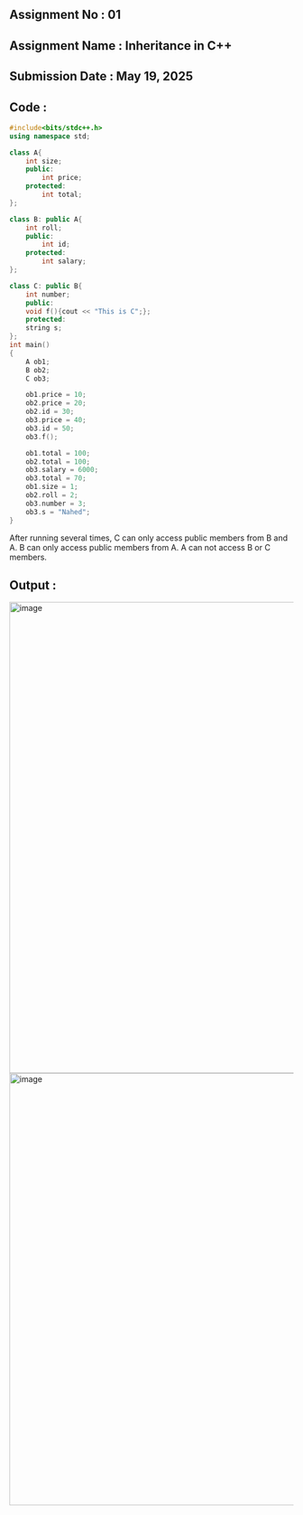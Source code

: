 ## **Assignment No : 01**

## **Assignment Name : Inheritance in C++**

## **Submission Date : May 19, 2025**

## Code :
```C++
#include<bits/stdc++.h>
using namespace std;

class A{
    int size;
    public:
        int price;
    protected:
        int total;
};

class B: public A{
    int roll;
    public:
        int id;
    protected:
        int salary;
};

class C: public B{
    int number;
    public:
    void f(){cout << "This is C";};
    protected:
    string s;
};
int main()
{
    A ob1;
    B ob2;
    C ob3;

    ob1.price = 10;
    ob2.price = 20;  
    ob2.id = 30;
    ob3.price = 40;
    ob3.id = 50;     
    ob3.f();

    ob1.total = 100;
    ob2.total = 100;
    ob3.salary = 6000;
    ob3.total = 70;
    ob1.size = 1;
    ob2.roll = 2;
    ob3.number = 3;
    ob3.s = "Nahed";
}

```
After running several times, C can only access public members from B and A. B can only access public members from A. A can not access B or C members.
## **Output :** 
<img width="1226" height="834" alt="image" src="https://github.com/user-attachments/assets/11e31269-2d87-4dce-ad73-18678e642875" />
<img width="1238" height="765" alt="image" src="https://github.com/user-attachments/assets/0691c28b-0694-4522-a05a-a0342154bc46" />




